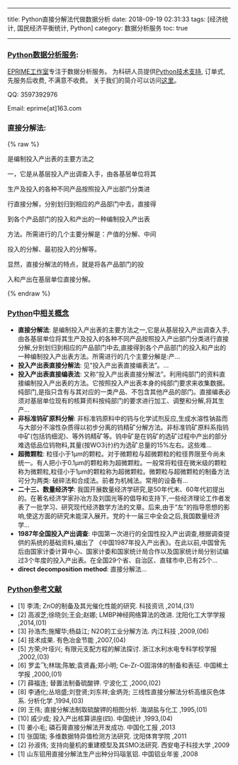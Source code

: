 
---
title: Python直接分解法代做数据分析
date: 2018-09-19 02:31:33
tags: [经济统计, 国民经济平衡统计, Python]
category: 数据分析服务
toc: true

---



<span></span>
<!-- more -->

### [Python](/tags/Python/)[数据分析服务](/categories/数据分析服务/):
[EPRIME工作室](http://eprime.cn/)专注于数据分析服务。
为科研人员提供[Python技术支持](http://eprime.cn/2018/08/18/EPRIME工作室Python代做服务详情/), 订单式, 先服务后收费, 不满意不收费。
关于我们的简介可以访问[这里](http://eprime.cn/2018/08/17/关于EPRIME工作室/)。

QQ: 3597392976

Email: eprime[at]163.com



### 直接分解法:

{% raw %}
<div class="p1">是编制投入产出表的主要方法之
一，它是从基层投入产出调查入手，由各基层单位将其
生产及投入的各种不同产品按照投入产出部门分类进
行直接分解，分别划归到相应的产品部门中去，直接得
到各个产品部门的投入和产出的一种编制投入产出表
方法。所需进行的几个主要分解是：产值的分解、中间
投入的分解、最初投入的分解等。
<p>显然，直接分解法的特点，就是将各产品部门的投
入和产出在基层单位直接分解。</p></div>
{% endraw %}



### [Python](/tags/Python/)中[相关概念](/categories/数据分析服务)

- **直接分解法**: 是编制投入产出表的主要方法之一,它是从基层投入产出调查入手,由各基层单位将其生产及投入的各种不同产品按照投入产出部门分类进行直接分解,分别划归到相应的产品部门中去,直接得到各个产品部门的投入和产出的一种编制投入产出表方法。所需进行的几个主要分解是:产...
- **投入产出表直接分解法**: 见“投入产出表直接编表法”。...
- **投入产出表直接编表法**: 又称“投入产出表直接分解法”。利用纯部门的资料直接编制投入产出表的方法。它按照投入产出表本身的纯部门要求来收集数据。纯部门,是指只含有与其对应的一类产品、不包含其他产品的部门。直接编表必须对基层单位现有的核算资料按纯部门的要求进行加工、调整和分解,将其生产...
- **非标准钨矿原料分解**: 非标准钨原料中的钨与化学试剂反应,生成水溶性钠盐而与大部分不溶性杂质得以初步分离的钨精矿分解方法。非标准钨矿原料系指钨中矿(包括钨细泥)、等外钨精矿等。钨中矿是在钨矿的选矿过程中产出的部分难选低品位钨物料,其量(按WO3计)约为选矿总量的15%左右。这些难...
- **超微颗粒**: 粒径小于1μm的颗粒。对于微颗粒与超微颗粒的粒径界限至今尚未统一。有人把小于0.1μm的颗粒称为超微颗粒。一般常将粒径在微米级的颗粒称为微颗粒,粒径小于1μm的颗粒称为超微颗粒。微颗粒与超微颗粒的制备方法可分为两类: 破碎法和合成法。前者为机械法。常用的设备有...
- **二十三、数量经济学**: 我国开展数量经济学研究,是50年代末、60年代初提出的。在著名经济学家孙冶方及刘国光等的倡导和支持下,一些经济理论工作者发表了一批学习、研究现代经济数学方法的文章。后来,由于“左”的指导思想的影响,使这方面的研究未能深入展开。党的十一届三中全会之后,我国数量经济学...
- **1987年全国投入产出调查**: 中国第一次进行的全国性投入产出调查,根据调查提供的系统的基础资料,编出了 《中国1987年投入产出表》。在此以前,中国曾先后由国家计委计算中心、国家计委和国家统计局合作以及国家统计局分别试编过3个年度的投入产出表。在全国29个省、自治区、直辖市中,已有25个...
- **direct decomposition method**: 直接分解法...


### [Python](/tags/Python/)[参考文献](/categories/数据分析服务/)

- [1]  李清; ZnO的制备及其光催化性能的研究. 科技资讯 ,2014,(31)
- [2]  高淑芝;徐晓剑;王会;赵娜; LMBP神经网络算法的改进. 沈阳化工大学学报 ,2014,(01)
- [3]  孙浩杰;施耀华;杨益江; N2O的工业分解方法. 内江科技 ,2009,(06)
- [4]   技术成果. 有色冶金节能 ,2007,(04)
- [5]  方荣;叶垭兴; 有限元支配方程的解法探讨. 浙江水利水电专科学校学报 ,2002,(03)
- [6]  罗孟飞;林瑞;陈敏;袁贤鑫;郑小明; Ce-Zr-O固溶体的制备和表征. 中国稀土学报 ,2000,(01)
- [7]  薛福连; 替置法制备硫酸钾. 宁波化工 ,2000,(02)
- [8]  李通化;丛培盛;刘登贤;刘东祥;金炳尧; 三线性直接分解法分析高维灰色体系. 分析化学 ,1994,(03)
- [9]  王伟; 直接分解法制取硫酸钾的相图分析. 海湖盐与化工 ,1995,(01)
- [10]  戚少成; 投入产出核算讲座(四). 中国统计 ,1993,(04)
- [1]  姜小毛; 磷石膏直接分解法开发成功. 中国化工报 ,2013
- [1]  张国瑞; 多维数据特异值检测方法研究. 沈阳体育学院 ,2011
- [2]  孙淑伟; 支持向量机的重建模型及其SMO法研究. 西安电子科技大学 ,2009
- [1]   山东铝用直接分解法生产出种分玛瑙氢铝. 中国铝业年鉴 ,2008



